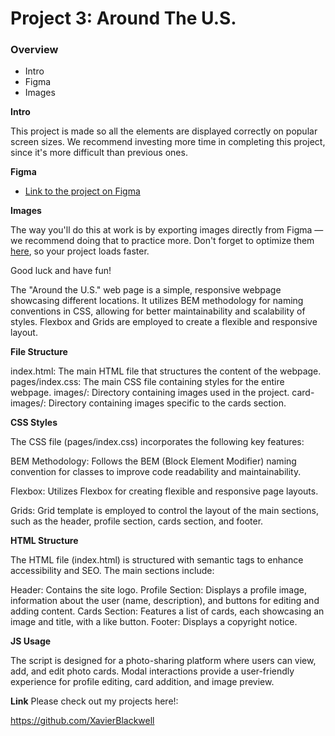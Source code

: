 # Project 3: Around The U.S.

### Overview

- Intro
- Figma
- Images

**Intro**

This project is made so all the elements are displayed correctly on popular screen sizes. We recommend investing more time in completing this project, since it's more difficult than previous ones.

**Figma**

- [Link to the project on Figma](https://www.figma.com/file/ii4xxsJ0ghevUOcssTlHZv/Sprint-3%3A-Around-the-US?node-id=0%3A1)

**Images**

The way you'll do this at work is by exporting images directly from Figma — we recommend doing that to practice more. Don't forget to optimize them [here](https://tinypng.com/), so your project loads faster.

Good luck and have fun!

The "Around the U.S." web page is a simple, responsive webpage showcasing different locations. It utilizes BEM methodology for naming conventions in CSS, allowing for better maintainability and scalability of styles. Flexbox and Grids are employed to create a flexible and responsive layout.

**File Structure**

index.html: The main HTML file that structures the content of the webpage.
pages/index.css: The main CSS file containing styles for the entire webpage.
images/: Directory containing images used in the project.
card-images/: Directory containing images specific to the cards section.

**CSS Styles**

The CSS file (pages/index.css) incorporates the following key features:

BEM Methodology: Follows the BEM (Block Element Modifier) naming convention for classes to improve code readability and maintainability.

Flexbox: Utilizes Flexbox for creating flexible and responsive page layouts.

Grids: Grid template is employed to control the layout of the main sections, such as the header, profile section, cards section, and footer.

**HTML Structure**

The HTML file (index.html) is structured with semantic tags to enhance accessibility and SEO. The main sections include:

Header: Contains the site logo.
Profile Section: Displays a profile image, information about the user (name, description), and buttons for editing and adding content.
Cards Section: Features a list of cards, each showcasing an image and title, with a like button.
Footer: Displays a copyright notice.


**JS Usage**

The script is designed for a photo-sharing platform where users can view, add, and edit photo cards.
Modal interactions provide a user-friendly experience for profile editing, card addition, and image preview.

**Link**
Please check out my projects here!:

https://github.com/XavierBlackwell
